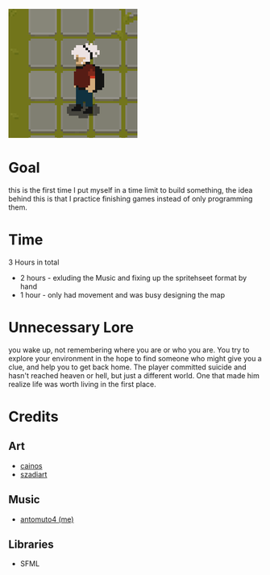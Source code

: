 ![](https://raw.githubusercontent.com/antomuto4/gamejam-1/main/assets/icon.png)
# Goal
this is the first time I put myself in a time limit to build something, the idea behind this is that I practice finishing games instead of only programming them.

# Time
3 Hours in total
- 2 hours - exluding the Music and fixing up the spritehseet format by hand
- 1 hour - only had movement and was busy designing the map

# Unnecessary Lore
you wake up, not remembering where you are or who you are. You try to explore your environment in the hope to find someone who might give you a clue, and help you to get back home.
The player committed suicide and hasn't reached heaven or hell, but just a different world. One that made him realize life was worth living in the first place.

# Credits
## Art
- [cainos](https://cainos.itch.io/pixel-art-top-down-basic)
- [szadiart](https://szadiart.itch.io/rpg-main-character)

## Music
- [antomuto4 (me)](https://www.beepbox.co/player/#song=8n31s1k0l00e0dt2mm0a7g0dj07i0r1o3230T0v0L3u10q0d0f8y0z1C2w2c0h0T0v1L4u00q0d1f8y0z1C2w5c0h0T0v0L5u00q0d0f8y0z1C2w4c0h0T2v1L4u15q0d1f8y0z1C2w0b4h4h4h8zhg0h8h8QkQ00018QllhC4h4h4i4xcMp24cFE-2-y4cKCGi8WGGyfln1RllllllllkRkQW2-OMOVqKh8WGQR_ldHZS9E_raQSnSCL-Q9KD_jhZlmFILEkQv1vghQ6LhgnQkp4LE8W3nEEbWadd555555555555556CyyyyyyyyyyyyyyyCZ7U4UZdHYgiq_1V2qfC4PdKODpjjnpnnpjtfPC9ILDCF6DljjjiCUfLyraKRohR4th7hlnohRQQApjhwhBQ6ngpt1BWaGq3njahhhhB4t97mhWrqjbEFFEbWaqqg0)

## Libraries
- SFML

